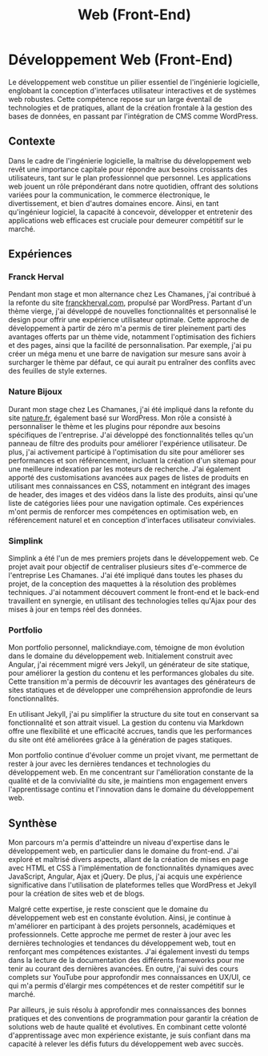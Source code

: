﻿---
layout: post
title:  "Web (Front-End)"
tags: avancé web
img: "/assets/images/skills/web-front.webp"
realisations:
  - simplink
---

# Développement Web (Front-End)

<!-- BEGIN_EXCERPT -->
Le développement web constitue un pilier essentiel de l'ingénierie logicielle, englobant la conception d'interfaces utilisateur interactives et de systèmes web robustes. Cette compétence repose sur un large éventail de technologies et de pratiques, allant de la création frontale à la gestion des bases de données, en passant par l'intégration de CMS comme WordPress.
<!-- END_EXCERPT -->

## Contexte

Dans le cadre de l'ingénierie logicielle, la maîtrise du développement web revêt une importance capitale pour répondre aux besoins croissants des utilisateurs, tant sur le plan professionnel que personnel. Les applications web jouent un rôle prépondérant dans notre quotidien, offrant des solutions variées pour la communication, le commerce électronique, le divertissement, et bien d'autres domaines encore. Ainsi, en tant qu'ingénieur logiciel, la capacité à concevoir, développer et entretenir des applications web efficaces est cruciale pour demeurer compétitif sur le marché.

## Expériences

### Franck Herval

Pendant mon stage et mon alternance chez Les Chamanes, j'ai contribué à la refonte du site [franckherval.com](https://www.franckherval.com/fr/), propulsé par WordPress. Partant d'un thème vierge, j'ai développé de nouvelles fonctionnalités et personnalisé le design pour offrir une expérience utilisateur optimale. Cette approche de développement à partir de zéro m'a permis de tirer pleinement parti des avantages offerts par un thème vide, notamment l'optimisation des fichiers et des pages, ainsi que la facilité de personnalisation. Par exemple, j'ai pu créer un méga menu et une barre de navigation sur mesure sans avoir à surcharger le thème par défaut, ce qui aurait pu entraîner des conflits avec des feuilles de style externes.

### Nature Bijoux

Durant mon stage chez Les Chamanes, j'ai été impliqué dans la refonte du site [nature.fr](https://www.nature.fr/fr/), également basé sur WordPress. Mon rôle a consisté à personnaliser le thème et les plugins pour répondre aux besoins spécifiques de l'entreprise. J'ai développé des fonctionnalités telles qu'un panneau de filtre des produits pour améliorer l'expérience utilisateur. De plus, j'ai activement participé à l'optimisation du site pour améliorer ses performances et son référencement, incluant la création d'un sitemap pour une meilleure indexation par les moteurs de recherche. J'ai également apporté des customisations avancées aux pages de listes de produits en utilisant mes connaissances en CSS, notamment en intégrant des images de header, des images et des vidéos dans la liste des produits, ainsi qu'une liste de catégories liées pour une navigation optimale. Ces expériences m'ont permis de renforcer mes compétences en optimisation web, en référencement naturel et en conception d'interfaces utilisateur conviviales.

### Simplink

Simplink a été l'un de mes premiers projets dans le développement web. Ce projet avait pour objectif de centraliser plusieurs sites d'e-commerce de l'entreprise Les Chamanes. J'ai été impliqué dans toutes les phases du projet, de la conception des maquettes à la résolution des problèmes techniques. J'ai notamment découvert comment le front-end et le back-end travaillent en synergie, en utilisant des technologies telles qu'Ajax pour des mises à jour en temps réel des données.

### Portfolio

Mon portfolio personnel, malickndiaye.com, témoigne de mon évolution dans le domaine du développement web. Initialement construit avec Angular, j'ai récemment migré vers Jekyll, un générateur de site statique, pour améliorer la gestion du contenu et les performances globales du site. Cette transition m'a permis de découvrir les avantages des générateurs de sites statiques et de développer une compréhension approfondie de leurs fonctionnalités.

En utilisant Jekyll, j'ai pu simplifier la structure du site tout en conservant sa fonctionnalité et son attrait visuel. La gestion du contenu via Markdown offre une flexibilité et une efficacité accrues, tandis que les performances du site ont été améliorées grâce à la génération de pages statiques.

Mon portfolio continue d'évoluer comme un projet vivant, me permettant de rester à jour avec les dernières tendances et technologies du développement web. En me concentrant sur l'amélioration constante de la qualité et de la convivialité du site, je maintiens mon engagement envers l'apprentissage continu et l'innovation dans le domaine du développement web.

## Synthèse

Mon parcours m'a permis d'atteindre un niveau d'expertise dans le développement web, en particulier dans le domaine du front-end. J'ai exploré et maîtrisé divers aspects, allant de la création de mises en page avec HTML et CSS à l'implémentation de fonctionnalités dynamiques avec JavaScript, Angular, Ajax et jQuery. De plus, j'ai acquis une expérience significative dans l'utilisation de plateformes telles que WordPress et Jekyll pour la création de sites web et de blogs.

Malgré cette expertise, je reste conscient que le domaine du développement web est en constante évolution. Ainsi, je continue à m'améliorer en participant à des projets personnels, académiques et professionnels. Cette approche me permet de rester à jour avec les dernières technologies et tendances du développement web, tout en renforçant mes compétences existantes. J'ai également investi du temps dans la lecture de la documentation des différents frameworks pour me tenir au courant des dernières avancées. En outre, j'ai suivi des cours complets sur YouTube pour approfondir mes connaissances en UX/UI, ce qui m'a permis d'élargir mes compétences et de rester compétitif sur le marché.

Par ailleurs, je suis résolu à approfondir mes connaissances des bonnes pratiques et des conventions de programmation pour garantir la création de solutions web de haute qualité et évolutives. En combinant cette volonté d'apprentissage avec mon expérience existante, je suis confiant dans ma capacité à relever les défis futurs du développement web avec succès.